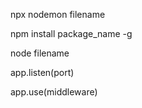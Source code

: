 npx nodemon filename

npm install package_name -g

node filename

app.listen(port)

app.use(middleware)
